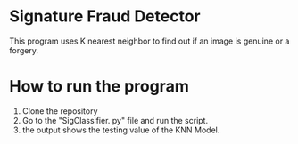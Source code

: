 # Signature Fraud Detector

This program uses K nearest neighbor to find out if an image is genuine or a forgery.


# How to run the program
1. Clone the repository
2. Go to the "SigClassifier. py" file and run the script.
3. the output shows the testing value of the KNN Model.
